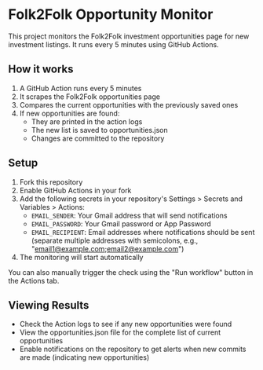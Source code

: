 # Folk2Folk Opportunity Monitor

This project monitors the Folk2Folk investment opportunities page for new investment listings. It runs every 5 minutes using GitHub Actions.

## How it works

1. A GitHub Action runs every 5 minutes
2. It scrapes the Folk2Folk opportunities page
3. Compares the current opportunities with the previously saved ones
4. If new opportunities are found:
   - They are printed in the action logs
   - The new list is saved to opportunities.json
   - Changes are committed to the repository

## Setup

1. Fork this repository
2. Enable GitHub Actions in your fork
3. Add the following secrets in your repository's Settings > Secrets and Variables > Actions:
   - `EMAIL_SENDER`: Your Gmail address that will send notifications
   - `EMAIL_PASSWORD`: Your Gmail password or App Password
   - `EMAIL_RECIPIENT`: Email addresses where notifications should be sent (separate multiple addresses with semicolons, e.g., "email1@example.com;email2@example.com")
4. The monitoring will start automatically

You can also manually trigger the check using the "Run workflow" button in the Actions tab.

## Viewing Results

- Check the Action logs to see if any new opportunities were found
- View the opportunities.json file for the complete list of current opportunities
- Enable notifications on the repository to get alerts when new commits are made (indicating new opportunities)
